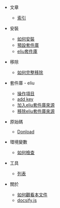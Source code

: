 
* 文章
	* [索引](all.md)

* 安裝
	* [如何安裝](install.md)
	* [預設套件庫](install-default.md)
	* [eliu套件庫](install-eliu.md)

* 移除
	* [如何完整移除](remove.md)

* 套件庫 - eliu
	* [操作項目](eliu-repository.md)
	* [add key](eliu-repository-add-key.md)
	* [加入eliu套件庫來源](eliu-repository-add.md)
	* [移除eliu套件庫來源](eliu-repository-del.md)

* 原始碼
	* [Donload](gcin-source-eliu.md)

* 環境變數
	* [如何檢查](environment.md)

* 工具
	* [列表](tool.md)

* 關於
	* [如何觀看本文件](howto-read.md)
	* [docsify.js](docsify.md)
